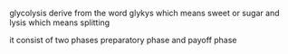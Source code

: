 


glycolysis derive from the word glykys which means sweet or sugar and lysis which means splitting

it consist of two phases preparatory phase and payoff phase
